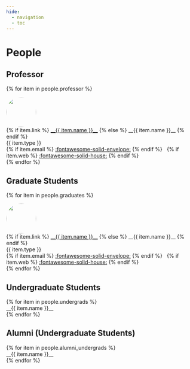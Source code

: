 ```yaml
---
hide:
  - navigation
  - toc
---
```



<style>
.people-thumbnail-cell {
    display: inline-table;
    padding-right: 12px;
    vertical-align: top;
    p { margin: 0px; }
}

.people-description-cell {
    display: inline-table;
    vertical-align: top;
    p { margin: 0px; }
}

.people-thumbnail {
    width: 80px;
    border-radius: 50%;
    -moz-background-clip: padding;
    -webkit-background-clip: padding-box;
    background-clip: padding-box
}
</style>


# People

## Professor

<div class="grid" markdown>

{% for item in people.professor %}
<div class="card" markdown>
<div class="people-thumbnail-cell" markdown>
<img class="people-thumbnail" src="../assets/profile/{{ item.name }}.png" markdown>
</div>
<div class="people-description-cell" markdown>
{% if item.link %}
<a href="{{ item.link }}" target="_blank">__{{ item.name }}__</a>
{% else %}
__{{ item.name }}__
{% endif %}

{{ item.type }}

{% if item.email %} <a href="mailto:{{ item.email }}" target="_top">:fontawesome-solid-envelope:</a> {% endif %}
&nbsp;
{% if item.web %} <a href="{{ item.web }}" target="_blank">:fontawesome-solid-house:</a> {% endif %}
</div>
</div>
{% endfor %}

</div>


## Graduate Students

<div class="grid" markdown>

{% for item in people.graduates %}
<div class="card" markdown>
<div class="people-thumbnail-cell" markdown>
<img class="people-thumbnail" src="../assets/profile/{{ item.name }}.png" markdown>
</div>
<div class="people-description-cell" markdown>
{% if item.link %}
<a href="{{ item.link }}" target="_blank">__{{ item.name }}__</a>
{% else %}
__{{ item.name }}__
{% endif %}

{{ item.type }}

{% if item.email %} <a href="mailto:{{ item.email }}" target="_top">:fontawesome-solid-envelope:</a> {% endif %}
&nbsp;
{% if item.web %} <a href="{{ item.web }}" target="_blank">:fontawesome-solid-house:</a> {% endif %}
</div>
</div>
{% endfor %}

</div>


## Undergraduate Students

<div class="grid" markdown>
{% for item in people.undergrads %}
<div class="card" markdown>
__{{ item.name }}__
</div>
{% endfor %}
</div>


## Alumni (Undergraduate Students)

<div class="grid" markdown>
{% for item in people.alumni_undergrads %}
<div class="card" markdown>
__{{ item.name }}__
</div>
{% endfor %}
</div>


